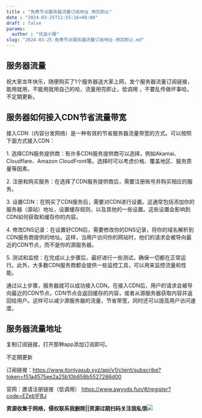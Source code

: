 ```yaml
---
title : "免费节点服务器流量订阅地址 用完即止"
date : "2024-03-25T11:55:16+08:00"
draft : false
params:
  author : "优选小报"
slug: "2024-03-25-免费节点服务器流量订阅地址-用完即止.md"
---
```


## 服务器流量

祝大家龙年快乐，随便购买了1个服务器送大家上网，发个服务器流量订阅链接，能用就用，不能用就用自己的哈，流量用完即止，低调用 ，不要乱传做坏事哈，不定期更新。

## 服务器如何接入CDN节省流量带宽

接入CDN（内容分发网络）是一种有效的节省服务器流量带宽的方式。可以按照下面方式接入CDN：

1\. 选择CDN服务提供商：有许多CDN服务提供商可以选择，例如Akamai、Cloudflare、Amazon
CloudFront等。选择时可以考虑价格、覆盖地区、服务质量等因素。

2\. 注册和购买服务：在选择了CDN服务提供商后，需要注册账号并购买相应的服务。

3\.
设置CDN：在购买了CDN服务后，需要对CDN进行设置。这通常包括添加你的服务器（源站）地址，设置缓存规则，以及其他的一些设置。这些设置会影响到CDN如何获取和缓存你的内容。

4\.
修改DNS记录：在设置好CDN后，需要修改你的DNS记录，将你的域名解析到CDN服务商提供的地址。这样，当用户访问你的网站时，他们的请求会被导向最近的CDN节点，而不是你的源服务器。

5\. 测试和监控：在完成以上步骤后，最好进行一些测试，确保一切都在正常运行。此外，大多数CDN服务商都会提供一些监控工具，可以用来监控流量和性能。

通过以上步骤，服务器就可以成功接入CDN。在接入CDN后，用户的请求会被导向最近的CDN节点，CDN节点会返回缓存的内容，或者从源服务器获取内容并返回给用户。这样可以减少源服务器的流量，节省带宽，同时还可以提高用户访问速度。

## 服务器流量地址

复制订阅链接，打开那种app添加订阅即可。

不定期更新

订阅链接：https://www.itonlyasub.xyz/api/v1/client/subscribe?token=f51a4575ee2a25b10b658b5527286d00

官网：邀请注册链接（低调用） https://www.awyyds.fun/#/register?code=EZeb1FBJ

**资源收集于网络，侵权联系我删除||资源过期扫码关注我私信**![](//img7-1.zhekoulieshou.com/mmbiz_jpg/iaHBVewvSIbAjcr9g6TlCXSfiaDqkbzuEzp207hVzPqT4YGQOAazQ1KNHCeACbia5Lzq4Ckwibe48iar1q7lgVP1o3w/640?wx_fmt=jpeg&from=appmsg)


